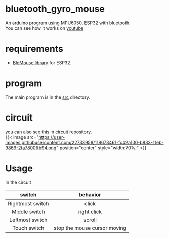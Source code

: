 # bluetooth_gyro_mouse
An arduino program using MPU6050, ESP32 with bluetooth.    
You can see how it works on [youtube](https://youtu.be/DzT40SCh3nI)

# requirements
- [BleMouse library](https://github.com/T-vK/ESP32-BLE-Mouse) for ESP32. 

# program
The main program is in the [src](src) directory.  
# circuit
you can also see this in [circuit](circuit) repository.  
{{< image src="https://user-images.githubusercontent.com/22733958/118673461-fc42a100-b833-11eb-9869-2fa7800ffb94.png" position="center" style="width:70%;" >}}

# Usage
In the circuit

|switch|behavior|
|:-:|:-:|
|Rightmost switch|click|
|Middle switch|right click|
|Leftmost switch|scroll|
|Touch switch|stop the mouse cursor moving|

